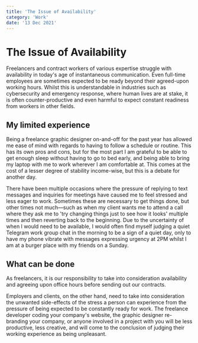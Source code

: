 ```yaml
---
title: 'The Issue of Availability'
category: 'Work'
date: '13 Dec 2021'
---
```


# The Issue of Availability

Freelancers and contract workers of various expertise struggle with availability in today's age of instantaneous communication. Even full-time employees are sometimes expected to be ready beyond their agreed-upon working hours. Whilst this is understandable in industries such as cybersecurity and emergency response, where human lives are at stake, it is often counter-productive and even harmful to expect constant readiness from workers in other fields. 

## My limited experience

Being a freelance graphic designer on-and-off for the past year has allowed me ease of mind with regards to having to follow a schedule or routine. This has its own pros and cons, but for the most part I am grateful to be able to get enough sleep without having to go to bed early, and being able to bring my laptop with me to work wherever I am comfortable at. This comes at the cost of a lesser degree of stability income-wise, but this is a debate for another day.


There have been multiple occasions where the pressure of replying to text messages and inquiries for meetings have caused me to feel stressed and less eager to work.  Sometimes these are necessary to get things done, but other times not much—such as when my client wants me to attend a call where they ask me to 'try changing things just to see how it looks' multiple times and then reverting back to the beginning. Due to the uncertainty of when I would need to be available, I would often find myself judging a quiet Telegram work group chat in the morning to be a sign of a quiet day, only to have my phone vibrate with messages expressing urgency at 2PM whilst I am at a burger place with my friends on a Sunday.

## What can be done

As freelancers, it is our responsibility to take into consideration availability and agreeing upon office hours before sending out our contracts.

Employers and clients, on the other hand, need to take into consideration the unwanted side-effects of the stress a person can experience from the pressure of being expected to be constantly ready for work. The freelance developer coding your company's website, the graphic designer re-branding your company, or anyone involved in a project with you will be less productive, less creative, and will come to the conclusion of judging their working experience as being unpleasant.